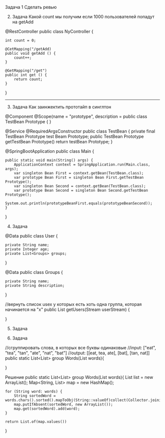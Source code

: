 Задача 1
Сделать ревью



2. Задача
Какой count мы получим если 1000 пользователей попадут на getAdd

@RestController
public class NyController {

    int count = 0;

    @CetMapping("/getAdd)
    public void getAdd () {
        count++;
    }

    @GetMapping("/get")
    public int get () {
        return count;
    }
}

---------------------------------------------------------------------
3. Задача
Как заинжектить прототайп в синглтон

@Component
@Scope(name = "prototype", description =
public class TestBean Prototype {
}

@Service
@RequiredArgsConstructor
public class TestBean {
    private final TestBean Prototype test Beam Prototype;
    public TestBean Prototype getTestBean Prototype()
    return testBean Prototype;
}

@SpringBootApplication
public class Main {

    public static void main(String() args) {
        ApplicationContext context = SpringApplication.run(Main.class, args);
        var singleton Bean First = context.getBean(TestBean.class);
        var prototype Bean First = singleton Bean First.getTestBean Prototype();
        var singleton Bean Second = context.getBean(TestBean.class);
        var prototype Bean Second = singleton Bean Second.getTestBean Prototype();
        System.out.println(prototypeBeanFirst.equals(prototypeBeanSecond));
    }
}

4. Задача

@Data
public class User {

    private String name;
    private Integer age;
    private List<Groups> groups;
}

@Data
public class Groups {

    private String name;
    private String description;
}

//вернуть список usex у которых есть хоть одна группа, которая начинается на "x"
public List<User> getUsers(Stream<User> userStream) {

}

5. Задача


6. Задача

//сгруппировать слова, в которых все буквы одинаковые
//input: ["eat", "tea", "tan", "ate", "nat", "bat"]
//output: [[eat, tea, ate], [bat], [tan, nat]]
public static List<List<String>> group Words(List<String> words){

}


Решение
public static List<List<String>> group Words(List<String> words){
    List list = new ArrayList();
    Map<String, List<String>> map = new HashMap();

    for (String word: words) {
        String sortedWord = words.chars().sorted().mapToObj(String::valueOf)collect(Collector.joining());
        map.putIfAbsent(sortedWord, new ArrayList());
        map.get(sortedWord).add(word);
    }

    return List.of(map.values())
}